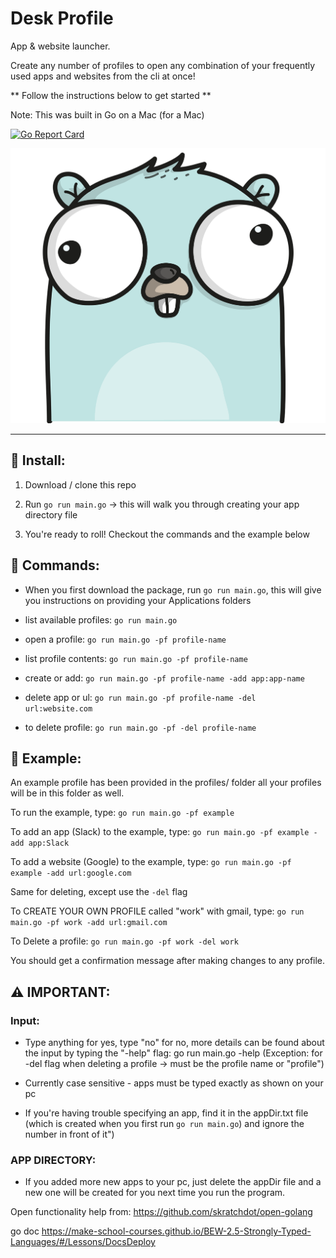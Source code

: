 # Desk Profile

App & website launcher.

Create any number of profiles to open any combination of your frequently used apps and websites from the cli at once! 

** Follow the instructions below to get started ** 

Note: This was built in Go on a Mac (for a Mac)

[![Go Report Card](https://goreportcard.com/badge/github.com/SamirIngley/Desktop-Profiles)](https://goreportcard.com/report/github.com/SamirIngley/Desktop-Profiles)

![Image1](gopherIMG.png)
************************************************************************************************

## :floppy_disk: Install:

1. Download / clone this repo

2. Run `go run main.go` -> this will walk you through creating your app directory file

3. You're ready to roll! Checkout the commands and the example below


## :mega: Commands:

* When you first download the package, run `go run main.go`, this will give you instructions on providing your Applications folders

* list available profiles: `go run main.go` 

* open a profile:  `go run main.go -pf profile-name` 
* list profile contents: `go run main.go -pf profile-name`

* create or add:  `go run main.go -pf profile-name -add app:app-name`
* delete app or ul:  `go run main.go -pf profile-name -del url:website.com`

* to delete profile:  `go run main.go -pf -del profile-name`


## :goal_net: Example:

An example profile has been provided in the profiles/ folder
all your profiles will be in this folder as well. 

To run the example, type:
`go run main.go -pf example`

To add an app (Slack) to the example, type:
`go run main.go -pf example -add app:Slack`

To add a website (Google) to the example, type:
`go run main.go -pf example -add url:google.com`

Same for deleting, except use the `-del` flag

To CREATE YOUR OWN PROFILE called "work" with gmail, type:
`go run main.go -pf work -add url:gmail.com`

To Delete a profile:
`go run main.go -pf work -del work`

You should get a confirmation message after making changes to any profile. 


## :warning: IMPORTANT:

### Input: 

* Type anything for yes, type "no" for no, more details can be found about the input by typing the "-help" flag: go run main.go -help (Exception: for -del flag when deleting a profile -> must be the profile name or "profile")

* Currently case sensitive - apps must be typed exactly as shown on your pc

* If you're having trouble specifying an app, find it in the appDir.txt file (which is created when you first run `go run main.go`) and ignore the number in front of it")

### APP DIRECTORY:

* If you added more new apps to your pc, just delete the appDir file and a new one will be created for you next time you run the program.



Open functionality help from:
https://github.com/skratchdot/open-golang

go doc
https://make-school-courses.github.io/BEW-2.5-Strongly-Typed-Languages/#/Lessons/DocsDeploy
